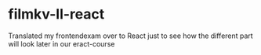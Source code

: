 # filmkv-ll-react
Translated my frontendexam over to React just to see how the different part will look later in our eract-course
